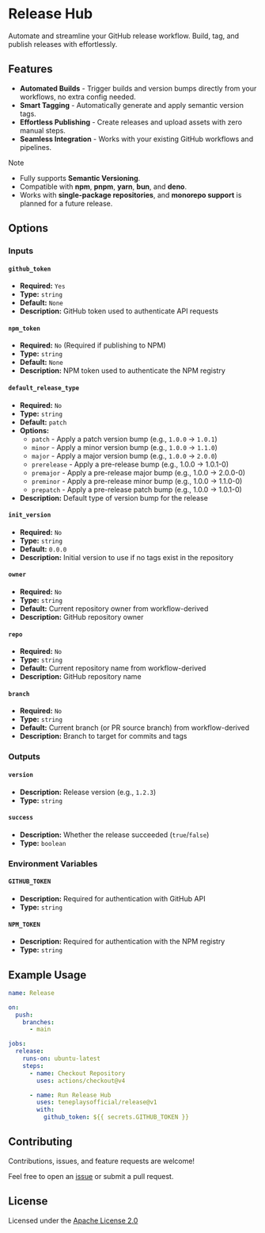 # Release Hub

Automate and streamline your GitHub release workflow. Build, tag, and publish releases with effortlessly.

## Features

- **Automated Builds** - Trigger builds and version bumps directly from your workflows, no extra config needed.
- **Smart Tagging** - Automatically generate and apply semantic version tags.
- **Effortless Publishing** - Create releases and upload assets with zero manual steps.
- **Seamless Integration** - Works with your existing GitHub workflows and pipelines.

> [!NOTE]
>
> - Fully supports **Semantic Versioning**.
> - Compatible with **npm**, **pnpm**, **yarn**, **bun**, and **deno**.
> - Works with **single-package repositories**, and **monorepo support** is planned for a future release.

## Options

### Inputs

#### `github_token`

- **Required:** `Yes`
- **Type:** `string`
- **Default:** `None`
- **Description:** GitHub token used to authenticate API requests

#### `npm_token`

- **Required:** `No` (Required if publishing to NPM)
- **Type:** `string`
- **Default:** `None`
- **Description:** NPM token used to authenticate the NPM registry

#### `default_release_type`

- **Required:** `No`
- **Type:** `string`
- **Default:** `patch`
- **Options:**
  - `patch` - Apply a patch version bump (e.g., `1.0.0` → `1.0.1`)
  - `minor` - Apply a minor version bump (e.g., `1.0.0` → `1.1.0`)
  - `major` - Apply a major version bump (e.g., `1.0.0` → `2.0.0`)
  - `prerelease` - Apply a pre-release bump (e.g., 1.0.0 → 1.0.1-0)
  - `premajor` - Apply a pre-release major bump (e.g., 1.0.0 → 2.0.0-0)
  - `preminor` - Apply a pre-release minor bump (e.g., 1.0.0 → 1.1.0-0)
  - `prepatch` - Apply a pre-release patch bump (e.g., 1.0.0 → 1.0.1-0)
- **Description:** Default type of version bump for the release

#### `init_version`

- **Required:** `No`
- **Type:** `string`
- **Default:** `0.0.0`
- **Description:** Initial version to use if no tags exist in the repository

#### `owner`

- **Required:** `No`
- **Type:** `string`
- **Default:** Current repository owner from workflow-derived
- **Description:** GitHub repository owner

#### `repo`

- **Required:** `No`
- **Type:** `string`
- **Default:** Current repository name from workflow-derived
- **Description:** GitHub repository name

#### `branch`

- **Required:** `No`
- **Type:** `string`
- **Default:** Current branch (or PR source branch) from workflow-derived
- **Description:** Branch to target for commits and tags

### Outputs

#### `version`

- **Description:** Release version (e.g., `1.2.3`)
- **Type:** `string`

#### `success`

- **Description:** Whether the release succeeded (`true`/`false`)
- **Type:** `boolean`

### Environment Variables

#### `GITHUB_TOKEN`

- **Description:** Required for authentication with GitHub API
- **Type:** `string`

#### `NPM_TOKEN`

- **Description:** Required for authentication with the NPM registry
- **Type:** `string`

## Example Usage

```yml
name: Release

on:
  push:
    branches:
      - main

jobs:
  release:
    runs-on: ubuntu-latest
    steps:
      - name: Checkout Repository
        uses: actions/checkout@v4

      - name: Run Release Hub
        uses: teneplaysofficial/release@v1
        with:
          github_token: ${{ secrets.GITHUB_TOKEN }}
```

## Contributing

Contributions, issues, and feature requests are welcome!

Feel free to open an [issue](https://github.com/teneplaysofficial/release-hub/issues) or submit a pull request.

## License

Licensed under the [Apache License 2.0](./LICENSE)

